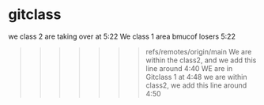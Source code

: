 # gitclass
we class 2 are taking over at 5:22
We class 1  area bmucof losers 5:22
>>>>>>> refs/remotes/origin/main
We are within the class2, and we add this line around 4:40
WE are in Gitclass 1 at 4:48
we are within class2, we add this line around 4:50
